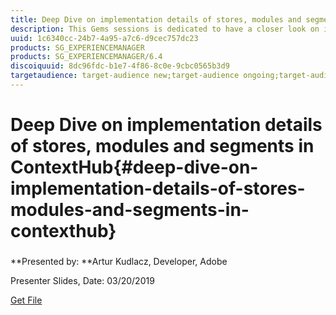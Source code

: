 ```yaml
---
title: Deep Dive on implementation details of stores, modules and segments in ContextHub
description: This Gems sessions is dedicated to have a closer look on implementation details of ContextHub stores of different types, using different persistence layers. Custom modules implementation (both via code and configuration using base module renderer), as well as how to organize modules in separate ContextHub modes. Lastly, we will see how ContextHub segment traits are working, how to implement custom comparator and how to instantiate segments programatically.
uuid: 1c6340cc-24b7-4a95-a7c6-d9cec757dc23
products: SG_EXPERIENCEMANAGER
products: SG_EXPERIENCEMANAGER/6.4
discoiquuid: 8dc96fdc-b1e7-4f86-8c0e-9cbc0565b3d9
targetaudience: target-audience new;target-audience ongoing;target-audience upgrader
---
```


# Deep Dive on implementation details of stores, modules and segments in ContextHub{#deep-dive-on-implementation-details-of-stores-modules-and-segments-in-contexthub}

###

**Presented by: **Artur Kudlacz, Developer, Adobe

Presenter Slides, Date: 03/20/2019

[Get File](assets/aem-gems-contexthubdeepdive-03202019-1.pdf)
